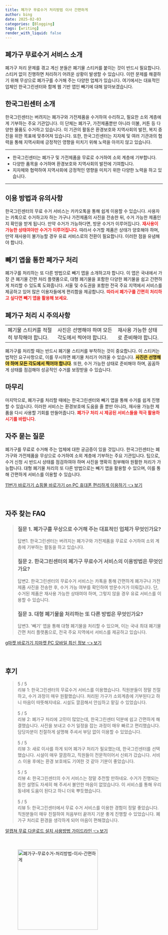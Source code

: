 ```yaml
---
title: 폐가구 무료수거 처리방법 이사 간편하게
author: bing
date: 2025-02-03
categories: [Blogging]
tags: [writing]
render_with_liquid: false
---
```



<h2 id='폐가구 무료수거 서비스 소개'>폐가구 무료수거 서비스 소개</h2>

<p>폐가구 처리 문제를 겪고 계신 분들은 폐기물 스티커를 붙이는 것이 반드시 필요합니다. 스티커 없이 진행하면 처리하기 어려운 상황이 발생할 수 있습니다. 이런 문제를 해결하기 위해 무상으로 폐가구를 수거해 주는 다양한 업체가 있습니다. 여기에서는 대표적인 업체인 한국그린센터와 함께 웹 기반 앱인 빼기에 대해 알아보겠습니다.</p>

<h2 id='한국그린센터 소개'>한국그린센터 소개</h2>

<p>한국그린센터는 버려지는 폐가구와 가전제품을 수거하여 수리하고, 필요한 소외 계층에게 기부하는 주요 기관입니다. 이 단체는 폐가구, 가전제품뿐만 아니라 이불, 커튼 등 다양한 물품도 수거하고 있습니다. 이 기관의 활동은 환경보호와 지역사회의 발전, 복지 증진을 위한 목표에 맞추어져 있습니다. 또한, 한국그린센터는 지자체 및 여러 기관과의 협력을 통해 지역사회에 긍정적인 영향을 미치기 위해 노력을 아끼지 않고 있습니다.</p>

<hr />

<ul>
    <li>한국그린센터는 폐가구 및 가전제품을 무료로 수거하여 소외 계층에 기부합니다.</li>
    <li>다양한 품목을 수거하며 환경보호와 지역사회의 발전에 기여합니다.</li>
    <li>지자체와 협력하여 지역사회에 긍정적인 영향을 미치기 위한 다양한 노력을 하고 있습니다.</li>
</ul>

<hr />

<h2 id='이용 방법과 유의사항'>이용 방법과 유의사항</h2>

<p>한국그린센터의 무료 수거 서비스는 카카오톡을 통해 쉽게 이용할 수 있습니다. 사용자는 카톡으로 수거하고자 하는 가구나 가전제품의 사진을 전송한 뒤, 수거 가능한 제품인지 확인을 받게 됩니다. 만약 수거가 가능하다면, 방문 수거가 이루어집니다. <b><span style="color: #ee2323;">재사용이 가능한 상태여야만 수거가 이루어집니다</span></b>. 따라서 수거할 제품은 상태가 양호해야 하며, 만약 재사용이 불가능할 경우 유료 서비스로의 전환이 필요합니다. 이러한 점을 유념해야 합니다.</p>

<h2 id='빼기 앱을 통한 폐가구 처리'>빼기 앱을 통한 폐가구 처리</h2>

<p>폐가구를 처리하는 또 다른 방법으로 빼기 앱을 소개하고자 합니다. 이 앱은 국내에서 가장 큰 폐기물 간편 처리 플랫폼으로, 대형 폐기물을 포함한 다양한 폐기물을 쉽고 간편하게 처리할 수 있도록 도와줍니다. 서울 및 수도권을 포함한 전국 주요 지역에서 서비스를 제공하고 있어 많은 이용자들에게 편리함을 제공합니다. <b><span style="color: #ee2323;">따라서 폐가구를 간편히 처리하고 싶다면 빼기 앱을 활용해 보세요</span></b>.</p>

<h2 id='폐가구 처리 시 주의사항'>폐가구 처리 시 주의사항</h2>

<table>
    <tr>
        <td>폐기물 스티커를 적절히 부착해야 합니다.</td>
        <td>사진은 선명해야 하며 모든 각도에서 찍어야 합니다.</td>
        <td>재사용 가능한 상태로 준비해야 합니다.</td>
    </tr>
</table>

<p>폐가구를 처리할 때는 반드시 폐기물 스티커를 부착하는 것이 중요합니다. 이 스티커는 법적인 요구사항으로, 이를 무시하면 폐기물 처리가 어려울 수 있습니다. <b><span style="background-color: #ffe066;">사진은 선명해야 하며 모든 각도에서 찍어야 합니다</span></b>. 또한, 수거 가능한 상태로 준비해야 하며, 꼼꼼하게 상태를 점검해야 성공적인 수거를 보장받을 수 있습니다.</p>

<h2 id='마무리'>마무리</h2>

<p>마지막으로, 폐가구를 처리할 때에는 한국그린센터와 빼기 앱을 통해 수거를 쉽게 진행할 수 있습니다. 이러한 서비스는 환경보호에 도움을 줄 뿐만 아니라, 재사용 가능한 제품을 다시 사용할 기회를 만들어줍니다. <b><span style="color: #ee2323;">폐가구 처리 시 제공된 서비스들을 적극 활용하시기를 바랍니다</span></b>.</p>

<h2 id='FAQ'>자주 묻는 질문</h2>

<p>폐가구를 무료로 수거해 주는 업체에 대한 궁금증이 있을 것입니다. 한국그린센터는 폐가구와 가전제품을 무상으로 수거하여 소외 계층에 기부하는 주요 기관입니다. 팁으로, 수거 신청 시 반드시 상태를 점검하여야 하며 사진을 명확히 첨부해야 원활한 처리가 가능합니다. 대형 폐기물 처리의 또 다른 방법으로는 빼기 앱을 활용할 수 있으며, 이를 통해 간편하게 서비스를 이용할 수 있습니다.</p>


<p><a class="click-button" title="11번가 바로가기 쇼핑몰 바로가기 on PC 휴대폰 편리하게 이용하기" href="https://yellowplanner.github.io/posts/11%EB%B2%88%EA%B0%80-%EB%B0%94%EB%A1%9C%EA%B0%80%EA%B8%B0-%EC%87%BC%ED%95%91%EB%AA%B0-%EB%B0%94%EB%A1%9C%EA%B0%80%EA%B8%B0-on-PC-%ED%9C%B4%EB%8C%80%ED%8F%B0-%ED%8E%B8%EB%A6%AC%ED%95%98%EA%B2%8C-%EC%9D%B4%EC%9A%A9%ED%95%98%EA%B8%B0/" rel="dofollow">11번가 바로가기 쇼핑몰 바로가기 on PC 휴대폰 편리하게 이용하기 👈 보기</a></p><br>
<h2 id='자주_찾는_FAQ'>자주 찾는 FAQ</h2>
<div itemscope="" itemtype="https://schema.org/FAQPage"> 
<blockquote> 
  <div itemscope="" itemprop="mainEntity" itemtype="https://schema.org/Question"> 
    <h3 itemprop="name">질문 1. 폐가구를 무상으로 수거해 주는 대표적인 업체가 무엇인가요?</h3> 
    <div itemscope="" itemprop="acceptedAnswer" itemtype="https://schema.org/Answer"> 
      <span itemprop="text"> 
        <p>답변1. 한국그린센터는 버려지는 폐가구와 가전제품을 무료로 수거하여 소외 계층에 기부하는 활동을 하고 있습니다.</p> 
      </span> 
    </div> 
  </div> 
  <div itemscope="" itemprop="mainEntity" itemtype="https://schema.org/Question"> 
    <h3 itemprop="name">질문 2. 한국그린센터의 폐가구 무료수거 서비스의 이용방법은 무엇인가요?</h3> 
    <div itemscope="" itemprop="acceptedAnswer" itemtype="https://schema.org/Answer"> 
      <span itemprop="text"> 
        <p>답변2. 한국그린센터의 무료수거 서비스는 카톡을 통해 간편하게 폐가구나 가전 제품 사진을 전송한 후, 수거 가능 여부를 확인하여 방문수거가 이뤄집니다. 단, 수거된 제품은 재사용 가능한 상태여야 하며, 그렇지 않을 경우 유료 서비스를 이용할 수 있습니다.</p> 
      </span> 
    </div> 
  </div> 
  <div itemscope="" itemprop="mainEntity" itemtype="https://schema.org/Question"> 
    <h3 itemprop="name">질문 3. 대형 폐기물을 처리하는 또 다른 방법은 무엇인가요?</h3> 
    <div itemscope="" itemprop="acceptedAnswer" itemtype="https://schema.org/Answer"> 
      <span itemprop="text"> 
        <p>답변3. '빼기' 앱을 통해 대형 폐기물을 처리할 수 있으며, 이는 국내 최대 폐기물 간편 처리 플랫폼으로, 전국 주요 지역에서 서비스를 제공하고 있습니다.</p> 
      </span> 
    </div> 
  </div> 
</blockquote> 
</div>
<p><a class="click-button" title="g마켓 바로가기 지마켓 PC 모바일 최신 정보" href="https://yellowplanner.github.io/posts/g%EB%A7%88%EC%BC%93-%EB%B0%94%EB%A1%9C%EA%B0%80%EA%B8%B0-%EC%A7%80%EB%A7%88%EC%BC%93-PC-%EB%AA%A8%EB%B0%94%EC%9D%BC-%EC%B5%9C%EC%8B%A0-%EC%A0%95%EB%B3%B4/" rel="dofollow">g마켓 바로가기 지마켓 PC 모바일 최신 정보 👈 보기</a></p><br>
<h2 id='후기'>후기</h2>
<div itemscope itemtype="https://schema.org/Product">
  <blockquote>
  <div itemprop="review" itemscope itemtype="https://schema.org/Review">
      <div itemprop="reviewRating" itemscope itemtype="https://schema.org/Rating"> <span itemprop="ratingValue">5</span> / <span itemprop="bestRating">5</span> </div>
      <span itemprop="reviewBody">리뷰 1: 한국그린센터의 무료수거 서비스를 이용했습니다. 직원분들이 정말 친절하고, 수거 과정이 매우 원활했습니다. 처리된 가구가 소외계층에 기부된다고 하니 마음이 따뜻해지네요. 시설도 깔끔해서 안심하고 맡길 수 있었습니다.</span>
  </div>
  <br>
  <div itemprop="review" itemscope itemtype="https://schema.org/Review">
      <div itemprop="reviewRating" itemscope itemtype="https://schema.org/Rating"> <span itemprop="ratingValue">5</span> / <span itemprop="bestRating">5</span> </div>
      <span itemprop="reviewBody">리뷰 2: 폐가구 처리에 고민이 많았는데, 한국그린센터 덕분에 쉽고 간편하게 해결했습니다. 사진을 보내고 수거 일정을 잡는 과정이 매우 빠르고 편리했습니다. 담당자분이 친절하게 설명해 주셔서 부담 없이 이용할 수 있었습니다.</span>
  </div>
  <br>
  <div itemprop="review" itemscope itemtype="https://schema.org/Review">
      <div itemprop="reviewRating" itemscope itemtype="https://schema.org/Rating"> <span itemprop="ratingValue">5</span> / <span itemprop="bestRating">5</span> </div>
      <span itemprop="reviewBody">리뷰 3: 새로 이사를 하게 되어 폐가구 처리가 필요했는데, 한국그린센터를 선택했습니다. 시설이 매우 깔끔하고, 직원들이 전문적이어서 신뢰가 갔습니다. 서비스 이용 후에는 환경 보호에도 기여한 것 같아 기분이 좋았습니다.</span>
  </div>
  <br>
  <div itemprop="review" itemscope itemtype="https://schema.org/Review">
      <div itemprop="reviewRating" itemscope itemtype="https://schema.org/Rating"> <span itemprop="ratingValue">5</span> / <span itemprop="bestRating">5</span> </div>
      <span itemprop="reviewBody">리뷰 4: 한국그린센터의 수거 서비스는 정말 추천할 만하네요. 수거가 진행되는 동안 설명도 자세히 해 주셔서 불안한 마음이 없었습니다. 이 서비스를 통해 우리 동네에 도움이 된다고 하니 더욱 뿌듯했습니다.</span>
  </div>
  <br>
  <div itemprop="review" itemscope itemtype="https://schema.org/Review">
      <div itemprop="reviewRating" itemscope itemtype="https://schema.org/Rating"> <span itemprop="ratingValue">5</span> / <span itemprop="bestRating">5</span> </div>
      <span itemprop="reviewBody">리뷰 5: 한국그린센터에서 무료 수거 서비스를 이용한 경험이 정말 좋았습니다. 직원분들이 매우 친절하여 처음부터 끝까지 기분 좋게 진행할 수 있었습니다. 폐가구 처리로 환경을 생각하게 되어 마음이 편해졌습니다.</span>
  </div>
  </blockquote>
</div>
<p><a class="click-button" title="알캡쳐 무료 다운로드 설치 사용방법 가이드라인" href="https://yellowplanner.github.io/posts/%EC%95%8C%EC%BA%A1%EC%B3%90-%EB%AC%B4%EB%A3%8C-%EB%8B%A4%EC%9A%B4%EB%A1%9C%EB%93%9C-%EC%84%A4%EC%B9%98-%EC%82%AC%EC%9A%A9%EB%B0%A9%EB%B2%95-%EA%B0%80%EC%9D%B4%EB%93%9C%EB%9D%BC%EC%9D%B8/" rel="dofollow">알캡쳐 무료 다운로드 설치 사용방법 가이드라인 👈 보기</a></p><br>
<figure class="image"><img src="https://yellowplanner.github.io/assets/img/thumbnail/폐가구-무료수거-처리방법-이사-간편하게.webp" alt="폐가구-무료수거-처리방법-이사-간편하게" width="256" height="256"></figure>